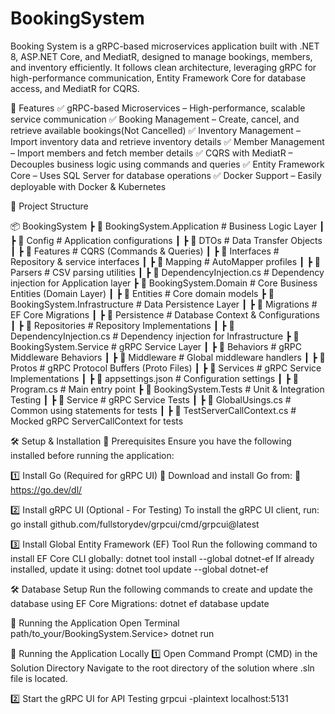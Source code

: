 # BookingSystem
Booking System is a gRPC-based microservices application built with .NET 8, ASP.NET Core, and MediatR, designed to manage bookings, members, and inventory efficiently. It follows clean architecture, leveraging gRPC for high-performance communication, Entity Framework Core for database access, and MediatR for CQRS.

🌟 Features
✅ gRPC-based Microservices – High-performance, scalable service communication
✅ Booking Management – Create, cancel, and retrieve available bookings(Not Cancelled) 
✅ Inventory Management – Import inventory data and retrieve inventory details
✅ Member Management – Import members and fetch member details
✅ CQRS with MediatR – Decouples business logic using commands and queries
✅ Entity Framework Core – Uses SQL Server for database operations
✅ Docker Support – Easily deployable with Docker & Kubernetes

📂 Project Structure

📦 BookingSystem
 ┣ 📂 BookingSystem.Application       # Business Logic Layer
 ┃ ┣ 📂 Config                        # Application configurations
 ┃ ┣ 📂 DTOs                          # Data Transfer Objects
 ┃ ┣ 📂 Features                      # CQRS (Commands & Queries)
 ┃ ┣ 📂 Interfaces                    # Repository & service interfaces
 ┃ ┣ 📂 Mapping                       # AutoMapper profiles
 ┃ ┣ 📂 Parsers                       # CSV parsing utilities
 ┃ ┣ 📜 DependencyInjection.cs        # Dependency injection for Application layer
 ┣ 📂 BookingSystem.Domain            # Core Business Entities (Domain Layer)
 ┃ ┣ 📂 Entities                      # Core domain models
 ┣ 📂 BookingSystem.Infrastructure    # Data Persistence Layer
 ┃ ┣ 📂 Migrations                    # EF Core Migrations
 ┃ ┣ 📂 Persistence                   # Database Context & Configurations
 ┃ ┣ 📂 Repositories                  # Repository Implementations
 ┃ ┣ 📜 DependencyInjection.cs        # Dependency injection for Infrastructure
 ┣ 📂 BookingSystem.Service           # gRPC Service Layer
 ┃ ┣ 📂 Behaviors                     # gRPC Middleware Behaviors
 ┃ ┣ 📂 Middleware                    # Global middleware handlers
 ┃ ┣ 📂 Protos                        # gRPC Protocol Buffers (Proto Files)
 ┃ ┣ 📂 Services                      # gRPC Service Implementations
 ┃ ┣ 📜 appsettings.json              # Configuration settings
 ┃ ┣ 📜 Program.cs                    # Main entry point
 ┣ 📂 BookingSystem.Tests             # Unit & Integration Testing
 ┃ ┣ 📂 Service                       # gRPC Service Tests
 ┃ ┣ 📜 GlobalUsings.cs               # Common using statements for tests
 ┃ ┣ 📜 TestServerCallContext.cs      # Mocked gRPC ServerCallContext for tests

 🛠️ Setup & Installation
📌 Prerequisites
Ensure you have the following installed before running the application:

1️⃣ Install Go (Required for gRPC UI)
🔹 Download and install Go from:
🔗 https://go.dev/dl/

2️⃣ Install gRPC UI (Optional - For Testing)
To install the gRPC UI client, run:
go install github.com/fullstorydev/grpcui/cmd/grpcui@latest

3️⃣ Install Global Entity Framework (EF) Tool
Run the following command to install EF Core CLI globally:
dotnet tool install --global dotnet-ef
If already installed, update it using:
dotnet tool update --global dotnet-ef

🛠️ Database Setup
Run the following commands to create and update the database using EF Core Migrations:
dotnet ef database update

📌 Running the Application
Open Terminal
path/to_your/BookingSystem.Service> dotnet run

🚀 Running the Application Locally
1️⃣ Open Command Prompt (CMD) in the Solution Directory
Navigate to the root directory of the solution where .sln file is located.

2️⃣ Start the gRPC UI for API Testing
grpcui -plaintext localhost:5131







 



